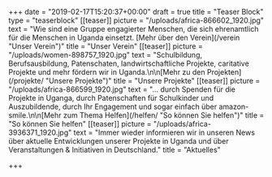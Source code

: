 +++
date = "2019-02-17T15:20:37+00:00"
draft = true
title = "Teaser Block"
type = "teaserblock"
[[teaser]]
picture = "/uploads/africa-866602_1920.jpg"
text = "Wie sind eine Gruppe engagierter Menschen, die sich ehrenamtlich für die Menschen in Uganda einsetzt. [Mehr über den Verein](/verein \"Unser Verein\")"
title = "Unser Verein"
[[teaser]]
picture = "/uploads/women-898757_1920.jpg"
text = "Schulbildung, Berufsausbildung, Patenschaten, landwirtschaftliche Projekte, caritative Projekte und mehr fördern wir in Uganda.\n\n[Mehr zu den Projekten](/projekte/ \"Unsere Projekte\")"
title = "Unsere Projekte"
[[teaser]]
picture = "/uploads/africa-866599_1920.jpg"
text = "... durch Spenden für die Projekte in Uganga, durch Patenschaften für Schulkinder und Auszubildende, durch Ihr Engagement und sogar einfach über amazon-smile.\n\n[Mehr zum Thema Helfen](/helfen/ \"So können Sie helfen\")"
title = "So können Sie helfen"
[[teaser]]
picture = "/uploads/africa-3936371_1920.jpg"
text = "Immer wieder informieren wir in unseren News über aktuelle Entwicklungen unserer Projekte in Uganda und über Veranstaltungen & Initiativen in Deutschland."
title = "Aktuelles"

+++
